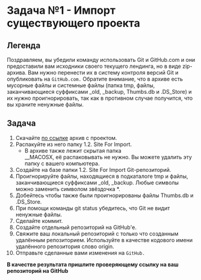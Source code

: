 # Задача №1 - Импорт существующего проекта

## Легенда

Поздравляем, вы убедили команду использовать Git и GitHub.com и они предоставили вам исходники своего текущего лендинга, но в виде zip-архива. Вам нужно перенести их в систему контроля версий Git и опубликовать на `GitHub.com.` Обратите внимание, что в архиве есть мусорные файлы и системные файлы (папка tmp, файлы, заканчивающиеся суффиксами \_old, \_backup, Thumbs.db и .DS_Store) и их нужно проигнорировать, так как в противном случае получится, что вы храните ненужные файлы.

## Задача

1. Скачайте [по ссылке](https://github.com/netology-code/git-homeworks/raw/master/introduction/src/neuro-startup.zip) архив с проектом.
2. Распакуйте из него папку 1.2. Site For Import.
   - В архиве также лежит скрытая папка  
     \_\_MACOSX, её распаковывать не нужно. Вы можете удалить эту папку с вашего компьютера.
3. Создайте на базе папки 1.2. Site For Import Git-репозиторий.
4. Проигнорируйте файлы, находящиеся в подкаталоге tmp и файлы, заканчивающиеся суффиксами \_old, \_backup. Любые символы можно заменить символом звёздочка \*.
5. Добейтесь чтобы также были проигнорированы файлы Thumbs.db и .DS_Store.
6. При помощи команды git status убедитесь, что Git не видит ненужные файлы.
7. Сделайте коммит.
8. Создайте отдельный репозиторий на GitHub'е.
9. Свяжите ваш локальный репозиторий с только что созданным удалённым репозиторием. Используйте в качестве кодового имени удалённого репозитория слово origin.
10. Отправьте сделанные вами изменения на `GitHub.`

**В качестве результата пришлите проверяющему ссылку на ваш репозиторий на GitHub**